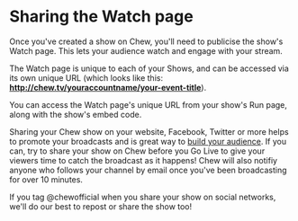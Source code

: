# Sharing the Watch page

Once you've created a show on Chew, you'll need to publicise the show's Watch page. This lets your audience watch and engage with your stream.

The Watch page is unique to each of your Shows, and can be accessed via its own unique URL (which looks like this: **http://chew.tv/youraccountname/your-event-title**).

You can access the Watch page's unique URL from your show's Run page, along with the show's embed code. 

Sharing your Chew show on your website, Facebook, Twitter or more helps to promote your broadcasts and is great way to [build your audience](http://chew.tv/guide/using_chew/building_your_audience_on_chew). If you can, try to share your show on Chew before you Go Live to give your viewers time to catch the broadcast as it happens! Chew will also notifiy anyone who follows your channel by email once you've been broadcasting for over 10 minutes. 

If you tag @chewofficial when you share your show on social networks, we'll do our best to repost or share the show too! 
